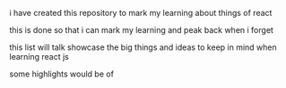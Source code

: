 i have created this repository to mark my learning about things of react

this is done so that i can mark my learning and peak back when i forget

this list will talk showcase the big things and ideas to keep in mind when learning react js

some highlights would be of